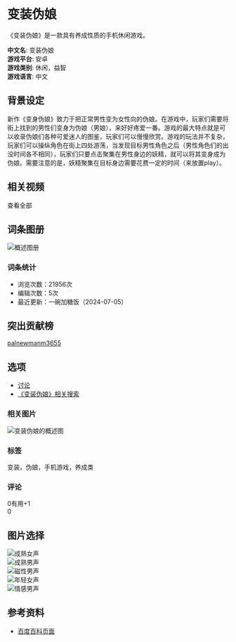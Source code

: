 # 变装伪娘

《变装伪娘》是一款具有养成性质的手机休闲游戏。

**中文名**: 变装伪娘  
**游戏平台**: 安卓  
**游戏类别**: 休闲，益智  
**游戏语言**: 中文  

## 背景设定

新作《变身伪娘》致力于把正常男性变为女性向的伪娘。在游戏中，玩家们需要将街上找到的男性们变身为伪娘（男娘），来好好疼爱一番。游戏的最大特点就是可以收录伪娘们各种可爱迷人的图鉴，玩家们可以慢慢欣赏。游戏的玩法并不复杂，玩家们可以操纵角色在街上四处游荡，当发现目标男性角色之后（男性角色们的出没时间各不相同），玩家们只要点击聚集在男性身边的妖精，就可以将其变身成为伪娘。需要注意的是，妖精聚集在目标身边需要花费一定的时间（来放置play）。

## 相关视频

查看全部

## 词条图册

![概述图册](https://bkimg.cdn.bcebos.com/pic/5366d0160924ab18972bc65181a2f1cd7b899e519d07?x-bce-process=image/format,f_auto/resize,m_lfit,limit_1,w_248 "概述图")

### 词条统计

- 浏览次数：21956次
- 编辑次数：5次
- 最近更新：一碗加糖饭（2024-07-05）

## 突出贡献榜

[palnewmanm3655](https://usercenter/userpage?uk=vXNZMbLu1B2Vm-WuGvS9fg&from=lemma "查看此用户资料")

## 选项

- [讨论](https://planet/talk?lemmaId=20308566) 
- [《变装伪娘》相关搜索](https://www.baidu.com/s?word=变装伪娘) 

### 相关图片
![变装伪娘的概述图](https://bkimg.cdn.bcebos.com/pic/5366d0160924ab18972bc65181a2f1cd7b899e519d07?x-bce-process=image/format,f_auto/quality,Q_70/resize,m_lfit,limit_1,w_536)

### 标签
变装，伪娘，手机游戏，养成类

### 评论
0有用+1  
0

## 图片选择
![成熟女声](https://baikebcs.bdimg.com/front-end/tts/voices/cheng_girl.png)  
![成熟男声](https://baikebcs.bdimg.com/front-end/tts/voices/cheng_boy.png)  
![磁性男声](https://baikebcs.bdimg.com/front-end/tts/voices/ci_boy.png)  
![年轻女声](https://baikebcs.bdimg.com/front-end/tts/voices/young_girl.png)  
![情感男声](https://baikebcs.bdimg.com/front-end/tts/voices/young_boy.png)  

## 参考资料
- [百度百科页面](https://www.baidu.com/s?ie=utf-8&fr=bks0000&wd=变装伪娘)